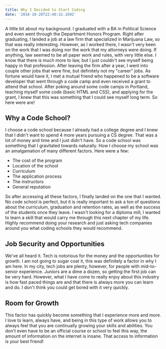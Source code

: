 ```yaml
---
title: Why I Decided to Start Coding
date: '2018-10-28T22:40:32.169Z'
---
```


A little bit about my background. I graduated with a BA in Political Science and even went through the Department Honors Program. Right after graduating, I landed a job at a law firm that specialized in Marijuana Law, so that was really interesting. However, as I worked there, I wasn't very keen on the work that I was doing nor the work that my attorneys were doing. If anything, law seemed to be all paper work and rules, with very little else. I know that there is much more to law, but I just couldn't see myself being happy in that profession. After leaving the firm after a year, I went into couple other jobs that were fine, but definitely not my "career" jobs. As fortune would have it, I met a mutual friend who happened to be a software developer that went through a code camp and even received a grant to attend that school. After poking around some code camps in Portland, teaching myself some code (basic HTML and CSS), and applying for the grant, I knew that this was something that I could see myself long term. So here were are!  

## Why a Code School?

I choose a code school because I already had a college degree and I knew that I didn't want to spend 4 more years pursuing a CS degree. That was a lot of money and time and I just didn't have. So a code school was something that I gravitated towards naturally. How I choose my school was an amalgamation of many different factors. Here were a few:

- The cost of the program 
- Location of the school
- Curriculum
- The application process
- The instructors
- General reputation

So after accessing all these factors, I finally landed on the one that I wanted. No code school is perfect, but it is really important to ask a ton of questions about the curriculum, graduation and retention rates, as well as the success of the students once they leave. I wasn't looking for a diploma mill, I wanted to learn a skill that would carry me through this next chapter of my life. Highly recommend doing your research and just asking tech companies around you what coding schools they would recommend.

## Job Security and Opportunities

We've all heard it. Tech is notorious for the money and the opportunities for growth. I am not going to sugar coat it, this was definitely a factor in why I am here. In my city, tech jobs are plenty, however, for people with mid-to-senior experience. Juniors are a dime a dozen, so getting the first job can be very hard. However, what I have come to really enjoy about this industry is how fast paced things are and that there is always more you can learn and do. I don't think you could get bored with it very quickly.

## Room for Growth

This factor has quickly become something that I experience more and more. I love to learn, always have, and being in this type of work allows you to always feel that you are continually growing your skills and abilities. You don't even have to be an official course or school to feel this way, the amount of information on the internet is insane. That access to information is your best friend!